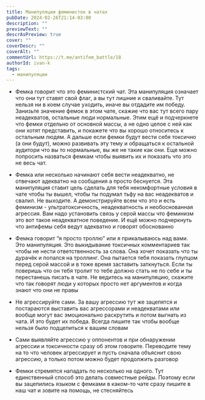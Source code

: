 ```yaml
---
title: Манипуляции феминисток в чатах
pubDate: 2024-02-26T21:14-03:00
description: ""
previewText: ""
descrAsPreview: true
cover: ""
coverDescr: ""
coverAlt: ""
commentUrl: https://t.me/antifem_battle/18
authorId: ivan-k
tags:
  - манипуляции
---
```

* Фемка говорит что это феминистский чат. Эта манипуляция означает что они тут ставят свой флаг, а вы тут лишние и сваливайте. Тут нельзя ни в коем случае уходить, иначе вы отдадите им победу. Занизьте значение фемок в этом чате, скажие что вас тут всего пару неадекватов, остальные люди нормальные. Этим ещё и подчеркнете что фемки отдельно от основной массы, а не одно целое с ней как они хотят представить, и покажете что вы хорошо относитесь к остальным людям. А дальше если фемки будут вести себя токсично (а они будут), можно развивать эту тему и обращаться к остальной аудитори что вы то нормальные, вы же не такие как они. Еще можно попросить назваться фемкам чтобы выявить их и показать что это не весь чат.

* Фемка или несколько начинают себя вести неадекватно, не отвечают адекватно на сообщения а просто беснуется. Эта манипуляция ставит цель сделать для тебя некомфортные условия в чате чтобы ты вышел, чтобы ты подумал тьфу на вас неадекватов и свалил. Не выходите. А демонстрируйте всем что это и есть феминизм - ультратоксичность, неадекватность и необоснованная агрессия. Вам надо установить связь у серой массы что феминизм это вот такое неадекватное поведение. И ещё можно подчеркнуть что антифемы себя ведут адекватно и говорят обоснованно

* Фемка говорит “я просто троллю” или я прикалываюсь над вами. Это манипуляция. Это выкидывание токсичных комментариев так чтобы не нести ответственность за слова. Она хочет показать что ты дурачёк и попался на троллинг. Она пытается тебя показать глупцом перед серой массой и в тоже время заставить заткнуться. Если ты поверишь что он тебя тролит то тебе должно стать не по себе и ты перестанешь писать в чате. Не ведитесь на манипуляцию, скажите что так говорят люди у которых просто нет аргументов и когда знают что они не правы

* Не агрессируйте сами. За вашу агрессию тут же зацепятся и постараются выставить вас агрессорами и неадекватами или вообще могут вас эмоционально раскрутить и потом выгнать из чата. И это будет их победа. Всегда пишите так чтобы вообще нельзя было подцепиться к вашим словам

* Сами выявляйте агрессию у оппонентов и при обнаружении агрессии и токсичности сразу об этом говорите. Переводите тему на то что человек агрессирует и пусть сначала объяснит свою агрессию, а только потом можно будет продолжить разговор

* Фемки стремятся нападать по несколько на одного. Тут единственный способ это делать совместные рейды. Поэтому если вы зацепились языком с фемками в каком-то чате сразу пишите в наш чат и зовите на помощь, не стесняйтесь
